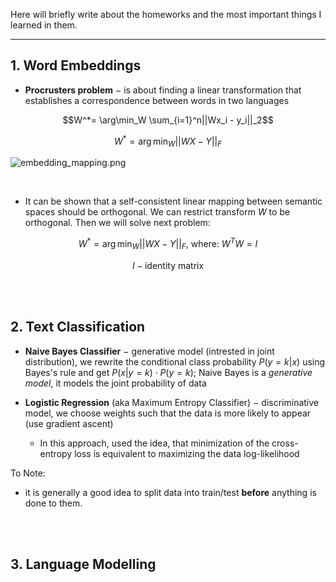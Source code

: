 Here will briefly write about the homeworks and the most important things I learned in them.

---

## 1. Word Embeddings

- **Procrusters problem** $-$ is about finding a linear transformation that establishes a correspondence between words in two languages

$$W^*= \arg\min_W \sum_{i=1}^n||Wx_i - y_i||_2$$

$$W^*= \arg\min_W ||WX - Y||_F$$

![embedding_mapping.png](https://github.com/yandexdataschool/nlp_course/raw/master/resources/embedding_mapping.png)

<br>

- It can be shown that a self-consistent linear mapping between semantic spaces should be orthogonal. 
We can restrict transform $W$ to be orthogonal. Then we will solve next problem:

$$W^*= \arg\min_W ||WX - Y||_F \text{, where: } W^TW = I$$

$$I - \text{identity matrix}$$

<br>

<br>

## 2. Text Classification

- **Naive Bayes Classifier** $-$ generative model (intrested in joint distribution), we rewrite the conditional class probability $P(y=k|x)$ using Bayes's rule and get $P(x|y=k)\cdot P(y=k)$; Naive Bayes is a *generative model*, it models the joint probability of data

- **Logistic Regression** (aka Maximum Entropy Classifier) $-$ discriminative model, we choose weights such that the data is more likely to appear (use gradient ascent)
  - In this approach, used the idea, that minimization of the cross-entropy loss is equivalent to maximizing the data log-likelihood

To Note:
- it is generally a good idea to split data into train/test **before** anything is done to them.


<br>

<br>

## 3. Language Modelling
